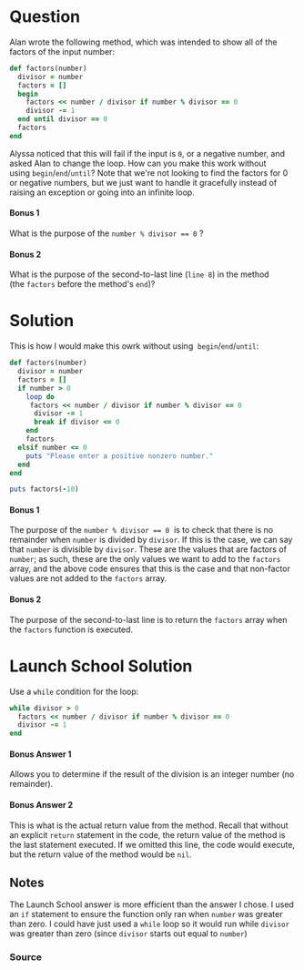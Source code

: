 # Question
Alan wrote the following method, which was intended to show all of the factors of the input number:

```ruby
def factors(number)
  divisor = number
  factors = []
  begin
    factors << number / divisor if number % divisor == 0
    divisor -= 1
  end until divisor == 0
  factors
end
```

Alyssa noticed that this will fail if the input is `0`, or a negative number, and asked Alan to change the loop. How can you make this work without using `begin`/`end`/`until`? Note that we're not looking to find the factors for 0 or negative numbers, but we just want to handle it gracefully instead of raising an exception or going into an infinite loop.

#### Bonus 1

What is the purpose of the `number % divisor == 0` ?

#### Bonus 2

What is the purpose of the second-to-last line (`line 8`) in the method (the `factors` before the method's `end`)?

# Solution

This is how I would make this owrk without using  `begin`/`end`/`until`: 

```rb
def factors(number)
  divisor = number
  factors = []
  if number > 0
    loop do
     factors << number / divisor if number % divisor == 0
      divisor -= 1
      break if divisor <= 0
    end
    factors
  elsif number <= 0
    puts "Please enter a positive nonzero number."
  end
end

puts factors(-10)
```

#### Bonus 1
The purpose of the `number % divisor == 0`  is to check that there is no remainder when `number` is divided by `divisor`. If this is the case, we can say that `number` is divisible by `divisor`. These are the values that are factors of `number`; as such, these are the only values we want to add to the `factors` array, and the above code ensures that this is the case and that non-factor values are not added to the `factors` array. 

#### Bonus 2
The purpose of the second-to-last line is to return the `factors` array when the `factors` function is executed. 


# Launch School Solution

Use a `while` condition for the loop:

```ruby
while divisor > 0
  factors << number / divisor if number % divisor == 0
  divisor -= 1
end
```

#### Bonus Answer 1

Allows you to determine if the result of the division is an integer number (no remainder).

#### Bonus Answer 2

This is what is the actual return value from the method. Recall that without an explicit `return` statement in the code, the return value of the method is the last statement executed. If we omitted this line, the code would execute, but the return value of the method would be `nil`.




## Notes
The Launch School answer is more efficient than the answer I chose. I used an `if` statement to ensure the function only ran when `number` was greater than zero. I could have just used a `while` loop so it would run while `divisor` was greater than zero (since `divisor` starts out equal to `number`)

### Source